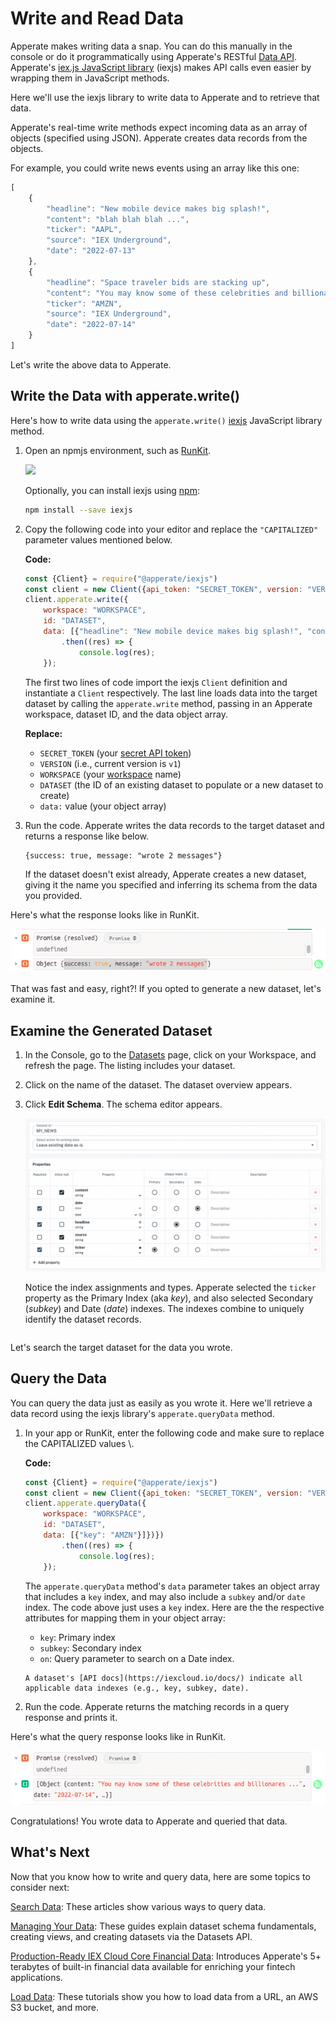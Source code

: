 # Write and Read Data

Apperate makes writing data a snap. You can do this manually in the console or do it programmatically using Apperate's RESTful [Data API](https://iexcloud.io/docs/apperate-apis/data/). Apperate's [iex.js JavaScript library](../developer-tools/iexjs-library.md) (iexjs) makes API calls even easier by wrapping them in JavaScript methods.

Here we'll use the iexjs library to write data to Apperate and to retrieve that data.

Apperate's real-time write methods expect incoming data as an array of objects (specified using JSON). Apperate creates data records from the objects.

For example, you could write news events using an array like this one:

```javascript
[
    {
        "headline": "New mobile device makes big splash!",
        "content": "blah blah blah ...",
        "ticker": "AAPL",
        "source": "IEX Underground",
        "date": "2022-07-13"
    },
    {
        "headline": "Space traveler bids are stacking up",
        "content": "You may know some of these celebrities and billionares ...",
        "ticker": "AMZN",
        "source": "IEX Underground",
        "date": "2022-07-14"
    }
]
```

Let's write the above data to Apperate.

## Write the Data with apperate.write()

Here's how to write data using the `apperate.write()` [iexjs](https://www.npmjs.com/package/@apperate/iexjs) JavaScript library method.

1. Open an npmjs environment, such as [RunKit](https://npm.runkit.com/%40apperate%2Fiexjs).

    ![](./write-and-read-a-record/runkit.png)

    Optionally, you can install iexjs using [npm](https://www.npmjs.com):
    
    ```bash
    npm install --save iexjs
    ```

1. Copy the following code into your editor and replace the `"CAPITALIZED"` parameter values mentioned below. 

    **Code:**

    ```javascript
    const {Client} = require("@apperate/iexjs")
    const client = new Client({api_token: "SECRET_TOKEN", version: "VERSION"});
    client.apperate.write({
        workspace: "WORKSPACE", 
        id: "DATASET", 
        data: [{"headline": "New mobile device makes big splash!", "content": "blah blah blah ...", "ticker": "AAPL", "source": "IEX Underground", "date": "2022-07-13"}, { "headline": "Space traveler bids are stacking up", "content": "You may know some of these celebrities and billionares ...", "ticker": "AMZN", "source": "IEX Underground", "date": "2022-07-14"}]})
            .then((res) => {
                console.log(res);
        });
    ```

    The first two lines of code import the iexjs `Client` definition and instantiate a `Client` respectively. The last line loads data into the target dataset by calling the `apperate.write` method, passing in an Apperate workspace, dataset ID, and the data object array.

    **Replace:**

    - `SECRET_TOKEN` (your [secret API token](../reference/glossary.md#secret-token-secret-key))
    - `VERSION` (i.e., current version is `v1`)
    - `WORKSPACE` (your [workspace](../reference/glossary.md#workspace) name)
    - `DATASET` (the ID of an existing dataset to populate or a new dataset to create)
    - `data:` value (your object array)

1. Run the code. Apperate writes the data records to the target dataset and returns a response like below.

    ```
    {success: true, message: "wrote 2 messages"}
    ```

    If the dataset doesn't exist already, Apperate creates a new dataset, giving it the name you specified and inferring its schema from the data you provided.

Here's what the response looks like in RunKit.

![](./write-and-read-a-record/loadData-response.png)

That was fast and easy, right?! If you opted to generate a new dataset, let's examine it.

## Examine the Generated Dataset

1. In the Console, go to the [Datasets](https://iexcloud.io/console/datasets/) page, click on your Workspace, and refresh the page. The listing includes your dataset.

1. Click on the name of the dataset. The dataset overview appears.

1. Click **Edit Schema**. The schema editor appears. 

    ![](./write-and-read-a-record/my-news-dataset-schema.png)

    Notice the index assignments and types. Apperate selected the `ticker` property as the Primary Index (aka *key*), and also selected Secondary (*subkey*) and Date (*date*) indexes. The indexes combine to uniquely identify the dataset records.

    ``` {note} You can update the schema as you like. See [Modify a Data Schema](../managing-your-data/updating-a-dataset-schema.md) for details.
    ```

Let's search the target dataset for the data you wrote.

## Query the Data

You can query the data just as easily as you wrote it. Here we'll retrieve a data record using the iexjs library's `apperate.queryData` method. 

1. In your app or RunKit, enter the following code and make sure to replace the CAPITALIZED values \\.

    **Code:**

    ```javascript
    const {Client} = require("@apperate/iexjs")
    const client = new Client({api_token: "SECRET_TOKEN", version: "VERSION"});
    client.apperate.queryData({
        workspace: "WORKSPACE", 
        id: "DATASET", 
        data: [{"key": "AMZN"}]})})
            .then((res) => {
                console.log(res);
        });
    ```

    The `apperate.queryData` method's `data` parameter takes an object array that includes a `key` index, and may also include a `subkey` and/or `date` index. The code above just uses a `key` index. Here are the the respective attributes for mapping them in your object array:
    
    - `key`: Primary index
    - `subkey`: Secondary index
    - `on`:  Query parameter to search on a Date index.

    ``` {note}
    A dataset's [API docs](https://iexcloud.io/docs/) indicate all applicable data indexes (e.g., key, subkey, date). 
    ```

1. Run the code. Apperate returns the matching records in a query response and prints it. 

Here's what the query response looks like in RunKit.

![](./write-and-read-a-record/queryData-response.png)

Congratulations! You wrote data to Apperate and queried that data.

## What's Next

Now that you know how to write and query data, here are some topics to consider next:

[Search Data](../interacting-with-your-data.md): These articles show various ways to query data.

[Managing Your Data](../managing-your-data.md): These guides explain dataset schema fundamentals, creating views, and creating datasets via the  Datasets API.

[Production-Ready IEX Cloud Core Financial Data](./production-ready-core-data.md): Introduces Apperate's 5+ terabytes of built-in financial data available for enriching your fintech applications.

[Load Data](../migrating-and-importing-data.md): These tutorials show you how to load data from a URL, an AWS S3 bucket, and more.